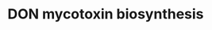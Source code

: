 ---
annotations:
- id: PW:0001322
  parent: classic metabolic pathway
  type: Pathway Ontology
  value: deoxynivalenol biosynthetic pathway
- id: PW:0000013
  parent: disease pathway
  type: Pathway Ontology
  value: disease pathway
authors:
- Martin Urban
- MaintBot
- Christine Chichester
- Egonw
- Mkutmon
citedin: ''
communities: []
description: 'Gibberella zeae (Fusarium graminearum) is a fungal pathogen of major
  staple food crops including wheat, maize and rice. The fungus produces a range of
  mycotoxins including the dexoynivalenol (DON) trichothecene mycotoxin. DON contamination
  of food crops is a major thread to human and animal health. In wheat, but not in
  maize, DON was proven to be a virulence factor. Also see [Wikipedia article on Vomitoxin](http://en.wikipedia.org/wiki/Vomitoxin). '
last-edited: 2025-03-08
ndex: null
organisms:
- Gibberella zeae
redirect_from:
- /index.php/Pathway:WP2258
- /instance/WP2258
- /instance/WP2258_r137700
revision: r137700
schema-jsonld:
- '@context': https://schema.org/
  '@id': https://wikipathways.github.io/pathways/WP2258.html
  '@type': Dataset
  creator:
    '@type': Organization
    name: WikiPathways
  description: 'Gibberella zeae (Fusarium graminearum) is a fungal pathogen of major
    staple food crops including wheat, maize and rice. The fungus produces a range
    of mycotoxins including the dexoynivalenol (DON) trichothecene mycotoxin. DON
    contamination of food crops is a major thread to human and animal health. In wheat,
    but not in maize, DON was proven to be a virulence factor. Also see [Wikipedia
    article on Vomitoxin](http://en.wikipedia.org/wiki/Vomitoxin). '
  keywords:
  - 3,15-Diacetyldeoxynivalenol
  - 7,8-Dihydroxycalonectrin
  - 8-Hydroxycalonectrin
  - Calonectrin
  - Farnesyl pyrophosphate
  - Isotrichodermin
  - Isotrichodermol
  - Nivalenol
  - Tri1
  - Tri10
  - Tri101
  - Tri11
  - Tri12
  - Tri13 A
  - Tri13 B
  - Tri3
  - Tri4
  - Tri5
  - Tri6
  - Tri7 A
  - Tri7 B
  - Tri8
  - Triacetoxyscirpenol
  - Trichodiene
  - Trichotriol
  license: CC0
  name: DON mycotoxin biosynthesis
seo: CreativeWork
title: DON mycotoxin biosynthesis
wpid: WP2258
---